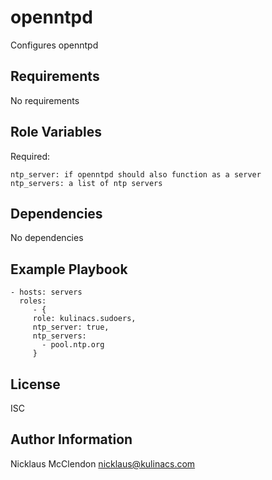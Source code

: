 openntpd
========

Configures openntpd

Requirements
------------

No requirements

Role Variables
--------------

Required:

	ntp_server: if openntpd should also function as a server
	ntp_servers: a list of ntp servers

Dependencies
------------

No dependencies

Example Playbook
----------------

    - hosts: servers
      roles:
         - {
		 role: kulinacs.sudoers,
		 ntp_server: true,
		 ntp_servers:
		   - pool.ntp.org
		 }

License
-------

ISC

Author Information
------------------

Nicklaus McClendon <nicklaus@kulinacs.com>
